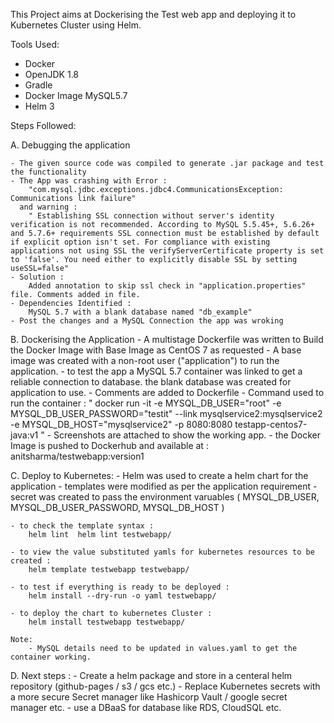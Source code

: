 This Project aims at Dockerising the Test web app and deploying it to Kubernetes Cluster using Helm.

Tools Used: 

- Docker
- OpenJDK 1.8
- Gradle
- Docker Image  MySQL5.7
- Helm 3

Steps Followed: 

A. Debugging the application 

    - The given source code was compiled to generate .jar package and test the functionality
    - The App was crashing with Error :
        "com.mysql.jdbc.exceptions.jdbc4.CommunicationsException: Communications link failure"
      and warning :
        " Establishing SSL connection without server's identity verification is not recommended. According to MySQL 5.5.45+, 5.6.26+ and 5.7.6+ requirements SSL connection must be established by default if explicit option isn't set. For compliance with existing applications not using SSL the verifyServerCertificate property is set to 'false'. You need either to explicitly disable SSL by setting useSSL=false"
    - Solution :
        Added annotation to skip ssl check in "application.properties" file. Comments added in file.
    - Dependencies Identified :
        MySQL 5.7 with a blank database named "db_example"
    - Post the changes and a MySQL Connection the app was wroking

B. Dockerising the Application 
    - A multistage Dockerfile was written to Build the Docker Image with Base Image as CentOS 7 as requested
    - A base image was created with a non-root user ("application") to run the application.
    - to test the app a MySQL 5.7 container was linked to get a reliable connection to database. the blank database was created for application to use.
    - Comments are added to Dockerfile
    - Command used to run the container :
        " docker run -it -e MYSQL_DB_USER="root" -e MYSQL_DB_USER_PASSWORD="testit" --link mysqlservice2:mysqlservice2 -e MYSQL_DB_HOST="mysqlservice2" -p 8080:8080 testapp-centos7-java:v1 "
    - Screenshots are attached to show the working app.
    - the Docker Image is pushed to Dockerhub and available at : anitsharma/testwebapp:version1

C. Deploy to Kubernetes:
    - Helm was used to create a helm chart for the application
    - templates were modified as per the application requirement 
    - secret was created to pass the environment varuables ( MYSQL_DB_USER, MYSQL_DB_USER_PASSWORD, MYSQL_DB_HOST )

    - to check the template syntax :
        helm lint  helm lint testwebapp/
    
    - to view the value substituted yamls for kubernetes resources to be created :
        helm template testwebapp testwebapp/
    
    - to test if everything is ready to be deployed :
        helm install --dry-run -o yaml testwebapp/
    
    - to deploy the chart to kubernetes Cluster :
        helm install testwebapp testwebapp/
    
    Note: 
        - MySQL details need to be updated in values.yaml to get the container working.

D. Next steps :
    - Create a helm package and store in a centeral helm repository (github-pages / s3 / gcs etc.)
    - Replace Kubernetes secrets with a more secure Secret manager like Hashicorp Vault / google secret manager etc.
    - use a DBaaS for database like RDS, CloudSQL etc.
